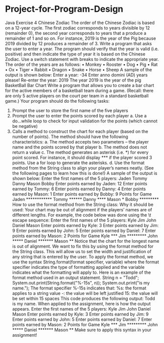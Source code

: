 # Project-for-Program-Design
Java Exercise 4
Chinese Zodiac
The order of the Chinese Zodiac is based on a 12-year cycle. The first zodiac corresponds to
years divisible by 12 (remainder 0), the second year corresponds to years that a produce a
remainder of 1 and so on. For instance, 2019 is the year of the Pig because 2019 divided by 12
produces a remainder of 3.
Write a program that asks the user to enter a year. The program should verify that the year is
valid (i.e. positive) and then indicate the type of year it is based on the Chinese Zodiac. Use a
switch statement with breaks to indicate the appropriate year.
The order of the years are as follows:
• Monkey
• Rooster
• Dog
• Pig
• Rat
• Ox
• Tiger
• Rabbit
• Dragon
• Snake
• Horse
• Sheep
A sample of the output is shown below:
Enter a year: -34
Enter anno domini (AD) years please!
Re-enter the year: 2019
The year 2019 is the year of the pig
BasketBall Bar Chart
Write a program that allows you to create a bar chart for the active members of a basketball
team during a game. (Recall: there are only 5 active players on the court per team in a standard
basketball game.)
Your program should do the following tasks:
1) Prompt the user to store the first name of the five players
2) Prompt the user to enter the points scored by each player
a. Use a do...while loop to check for input validation for the points (which cannot
be negative)
3) Calls a method to construct the chart for each player (based on the number of points).
The method should have the following characteristics:
a. The method accepts two parameters – the player name and the points scored by
that player
b. The method does not return a value
c. The method generates an asterisk (i.e. *) for every point scored. For instance, it
should display *** if the player scored 3 points. Use a for loop to generate the
asterisks.
d. Use the format method from the String class to align your player’s names
neatly. (See the following pages to learn how this is done!)
A sample of the output is shown below:
Enter the first names of the 5 players: Jaden Tommy Danny Mason
Bobby
Enter points earned by Jaden: 12
Enter points earned by Tommy: 6
Enter points earned by Danny: 4
Enter points earned by Mason: 1
Enter points earned by Bobby: 9
Points for Game
Jaden ************
Tommy ******
Danny ****
Mason *
Bobby *********
How to use the format method from the String class:
Why it should be used: Your chart may be out of alignment if the players’ names are of
different lengths. For example, the code below was done using the \t escape sequence:
Enter the first names of the 5 players: Kyle Jim John Daniel
Mason
Enter points earned by Kyle: 3
Enter points earned by Jim: 9
Enter points earned by John: 5
Enter points earned by Daniel: 7
Enter points earned by Mason: 2
Points for Game
Kyle ***
Jim *********
John *****
Daniel *******
Mason **
Notice that the chart for the longest name is out of alignment.
We want to fix this by using the format method for the String class. This will allow us to set the
width and justification of any string that is entered by the user.
To apply the format method, we use the syntax String.format(format specifier, variable) where
the format specifier indicates the type of formatting applied and the variable indicates what the
formatting will apply to.
Here is an example of the format method used in an output statement.
String n = "Todd";
System.out.print(String.format("%-15s", n));
System.out.print("is my name.");
The format specifier %-15s indicates that:
%s: the format applies to a string value
-: the value will be left justified
15: the value will be set within 15 spaces
This code produces the following output:
Todd is my name.
When applied to the assignment, here is how the output appears.
Enter the first names of the 5 players: Kyle Jim John Daniel
Mason
Enter points earned by Kyle: 3
Enter points earned by Jim: 9
Enter points earned by John: 5
Enter points earned by Daniel: 7
Enter points earned by Mason: 2
Points for Game
Kyle ***
Jim *********
John *****
Daniel *******
Mason **
Make sure to apply this syntax in your assignment!
